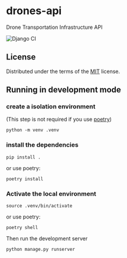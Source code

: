 # drones-api
Drone Transportation Infrastructure API

![Django CI](https://github.com/ragnarok22/drones_api/actions/workflows/django-test.yml/badge.svg)

## License

Distributed under the terms of the [MIT](LICENSE) license.

## Running in development mode
### create a isolation environment
(This step is not required if you use [poetry](https://python-poetry.org))

    python -m venv .venv

### install the dependencies

    pip install .

or use poetry:

    poetry install

### Activate the local environment

    source .venv/bin/activate

or use poetry:

    poetry shell

Then run the development server

    python manage.py runserver
